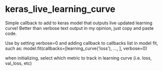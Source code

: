# keras_live_learning_curve
Simple callback to add to keras model that outputs live updated learning curve!
Better than verbose text output in my opinion, just copy and paste code.

Use by setting verbose=0 and adding callback to callbacks list in model fit, such as:
model.fit(callbacks=[learning_curve('loss'), ..., ], verbose=0)

when initializing, select which metric to track in learning curve (i.e. loss, val_loss, etc)
